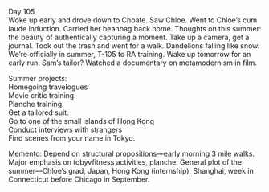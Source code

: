 Day 105  
Woke up early and drove down to Choate. Saw Chloe. Went to Chloe’s cum laude induction. Carried her beanbag back home. Thoughts on this summer: the beauty of authentically capturing a moment. Take up a camera, get a journal. Took out the trash and went for a walk. Dandelions falling like snow. We’re officially in summer, T-105 to RA training. Wake up tomorrow for an early run. Sam’s tailor? Watched a documentary on metamodernism in film. 

Summer projects:  
Homegoing travelogues  
Movie critic training.  
Planche training.   
Get a tailored suit.  
Go to one of the small islands of Hong Kong  
Conduct interviews with strangers  
Find scenes from your name in Tokyo. 

Memento: Depend on structural propositions—early morning 3 mile walks. Major emphasis on tobyvfitness activities, planche. General plot of the summer—Chloe’s grad, Japan, Hong Kong (internship), Shanghai, week in Connecticut before Chicago in September.